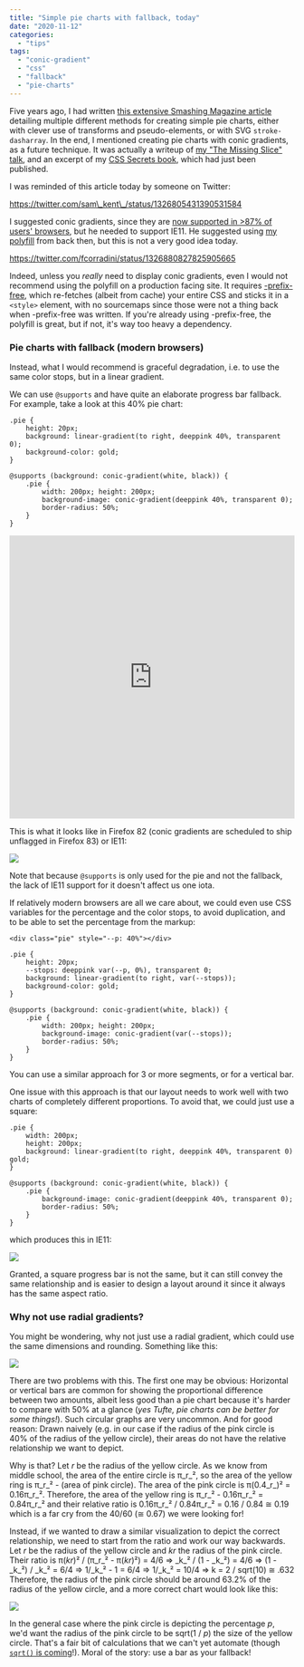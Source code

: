 ```yaml
---
title: "Simple pie charts with fallback, today"
date: "2020-11-12"
categories:
  - "tips"
tags:
  - "conic-gradient"
  - "css"
  - "fallback"
  - "pie-charts"
---
```


Five years ago, I had written [this extensive Smashing Magazine article](https://www.smashingmagazine.com/2015/07/designing-simple-pie-charts-with-css/) detailing multiple different methods for creating simple pie charts, either with clever use of transforms and pseudo-elements, or with SVG `stroke-dasharray`. In the end, I mentioned creating pie charts with conic gradients, as a future technique. It was actually a writeup of [my "The Missing Slice" talk](https://www.youtube.com/results?search_query=verou+missing+slice&page&utm_source=opensearch), and an excerpt of my [CSS Secrets book](http://www.amazon.com/CSS-Secrets-Lea-Verou/dp/1449372635?tag=leaverou-20), which had just been published.

I was reminded of this article today by someone on Twitter:

https://twitter.com/sam\_kent\_/status/1326805431390531584

I suggested conic gradients, since they are [now supported in >87% of users' browsers](https://caniuse.com/css-conic-gradients), but he needed to support IE11. He suggested using [my polyfill](https://projects.verou.me/conic-gradient/) from back then, but this is not a very good idea today.

https://twitter.com/fcorradini/status/1326880827825905665

Indeed, unless you _really_ need to display conic gradients, even I would not recommend using the polyfill on a production facing site. It requires [\-prefix-free](https://projects.verou.me/prefixfree/), which re-fetches (albeit from cache) your entire CSS and sticks it in a `<style>` element, with no sourcemaps since those were not a thing back when -prefix-free was written. If you're already using -prefix-free, the polyfill is great, but if not, it's way too heavy a dependency.

### Pie charts with fallback (modern browsers)

Instead, what I would recommend is graceful degradation, i.e. to use the same color stops, but in a linear gradient.

We can use `@supports` and have quite an elaborate progress bar fallback. For example, take a look at this 40% pie chart:

```
.pie {
	height: 20px;
	background: linear-gradient(to right, deeppink 40%, transparent 0);
	background-color: gold;
}

@supports (background: conic-gradient(white, black)) {
	.pie {
		width: 200px; height: 200px;
		background-image: conic-gradient(deeppink 40%, transparent 0);
		border-radius: 50%;
	}
}
```

<iframe src="https://dabblet.com/gist/9a05fd9dad59b6c0edfb99d49a7a4426" style="border: 0; width: 100%; height: 500px;"></iframe>

This is what it looks like in Firefox 82 (conic gradients are scheduled to ship unflagged in Firefox 83) or IE11:

![](images/image.png)

Note that because `@supports` is only used for the pie and not the fallback, the lack of IE11 support for it doesn't affect us one iota.

If relatively modern browsers are all we care about, we could even use CSS variables for the percentage and the color stops, to avoid duplication, and to be able to set the percentage from the markup:

```
<div class="pie" style="--p: 40%"></div>
```

```
.pie {
	height: 20px;
	--stops: deeppink var(--p, 0%), transparent 0;
	background: linear-gradient(to right, var(--stops));
	background-color: gold;
}

@supports (background: conic-gradient(white, black)) {
	.pie {
		width: 200px; height: 200px;
		background-image: conic-gradient(var(--stops));
		border-radius: 50%;
	}
}
```

You can use a similar approach for 3 or more segments, or for a vertical bar.

One issue with this approach is that our layout needs to work well with two charts of completely different proportions. To avoid that, we could just use a square:

```
.pie {
	width: 200px;
	height: 200px;
	background: linear-gradient(to right, deeppink 40%, transparent 0) gold;
}

@supports (background: conic-gradient(white, black)) {
	.pie {
		background-image: conic-gradient(deeppink 40%, transparent 0);
		border-radius: 50%;
	}
}
```

which produces this in IE11:

![](images/image-8.png)

Granted, a square progress bar is not the same, but it can still convey the same relationship and is easier to design a layout around it since it always has the same aspect ratio.

### Why not use radial gradients?

You might be wondering, why not just use a radial gradient, which could use the same dimensions and rounding. Something like this:

![](images/image-4.png)

There are two problems with this. The first one may be obvious: Horizontal or vertical bars are common for showing the proportional difference between two amounts, albeit less good than a pie chart because it's harder to compare with 50% at a glance (_yes Tufte, pie charts can be better for some things!_). Such circular graphs are very uncommon. And for good reason: Drawn naively (e.g. in our case if the radius of the pink circle is 40% of the radius of the yellow circle), their areas do not have the relative relationship we want to depict.

Why is that? Let _r_ be the radius of the yellow circle. As we know from middle school, the area of the entire circle is π_r_², so the area of the yellow ring is π_r_² - (area of pink circle). The area of the pink circle is π(0.4_r_)² = 0.16π_r_². Therefore, the area of the yellow ring is π_r_² - 0.16π_r_² = 0.84π_r_² and their relative ratio is 0.16π_r_² / 0.84π_r_² = 0.16 / 0.84 ≅ 0.19 which is a far cry from the 40/60 (≅ 0.67) we were looking for!

Instead, if we wanted to draw a similar visualization to depict the correct relationship, we need to start from the ratio and work our way backwards. Let _r_ be the radius of the yellow circle and _kr_ the radius of the pink circle. Their ratio is π(_kr_)² / (π_r_² - π(_kr_)²) = 4/6 ⇒
_k_² / (1 - _k_²) = 4/6 ⇒
(1 - _k_²) / _k_² = 6/4 ⇒
1/_k_² - 1 = 6/4 ⇒
1/_k_² = 10/4 ⇒
k = 2 / sqrt(10) ≅ .632
Therefore, the radius of the pink circle should be around 63.2% of the radius of the yellow circle, and a more correct chart would look like this:

![](images/image-7.png)

In the general case where the pink circle is depicting the percentage _p_, we'd want the radius of the pink circle to be sqrt(1 / _p_) the size of the yellow circle. That's a fair bit of calculations that we can't yet automate (though [`sqrt()` is coming](https://www.w3.org/TR/css-values/#exponent-funcs)!). Moral of the story: use a bar as your fallback!

